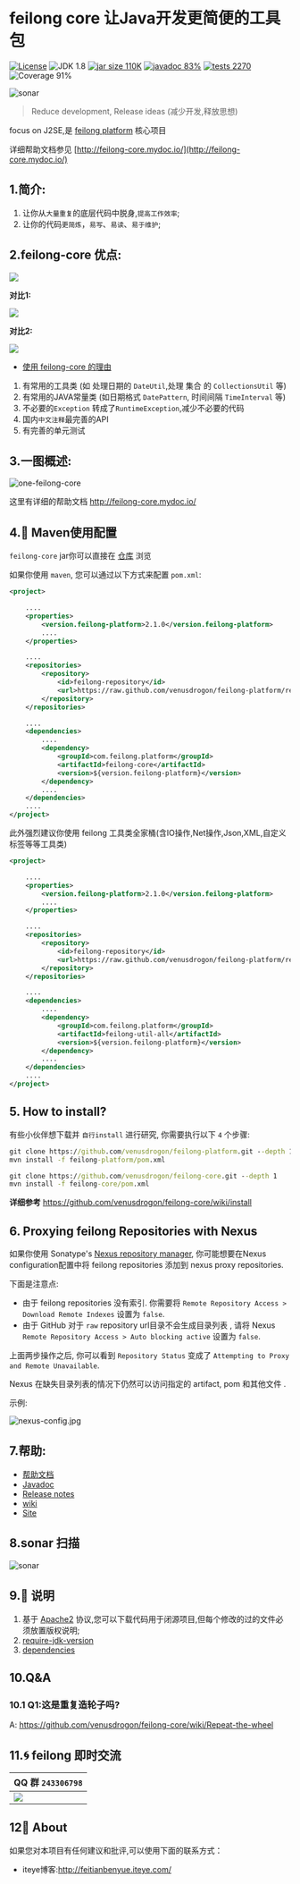 feilong core 让Java开发更简便的工具包
================

[![License](http://img.shields.io/:license-apache-blue.svg)](http://www.apache.org/licenses/LICENSE-2.0.html)
![JDK 1.8](https://img.shields.io/badge/JDK-1.8-green.svg "JDK 1.8")
[![jar size 110K](https://img.shields.io/badge/size-110K-green.svg "size 110K")](https://github.com/venusdrogon/feilong-platform/tree/repository/com/feilong/platform/feilong-core/1.14.0)
[![javadoc 83%](http://progressed.io/bar/83?title=javadoc "javadoc 83%")](http://venusdrogon.github.io/feilong-platform/javadocs/feilong-core/)
[![tests 2270](https://img.shields.io/badge/tests-2270%20%2F%202270-green.svg "tests 2270")](https://github.com/venusdrogon/feilong-core/tree/master/src/test/java/com/feilong/core)
![Coverage 91%](http://progressed.io/bar/91?title=Coverage "Coverage 91%")

![sonar](http://venusdrogon.github.io/feilong-platform/mysource/sonar/feilong-core-summary2.jpg)

> Reduce development, Release ideas (减少开发,释放思想)

focus on J2SE,是 [feilong platform](https://github.com/venusdrogon/feilong-platform) 核心项目

详细帮助文档参见 [http://feilong-core.mydoc.io/](http://feilong-core.mydoc.io/)

## 1.简介:

1. 让你从`大量重复`的底层代码中脱身,`提高工作效率`;
1. 让你的代码`更简炼`，`易写`、`易读`、`易于维护`;

## 2.feilong-core 优点:

![](http://i.imgur.com/NCuo13D.png)

**对比1:**

![](http://i.imgur.com/rJnESSq.png)

**对比2:**

![](http://i.imgur.com/FG9ty3Q.png)

- [使用 feilong-core 的理由](https://github.com/venusdrogon/feilong-core/wiki/Reasons-for-use-feilong-core)

1. 有常用的工具类 (如 处理日期的 `DateUtil`,处理 集合 的 `CollectionsUtil` 等)
1. 有常用的JAVA常量类 (如日期格式 `DatePattern`, 时间间隔 `TimeInterval` 等)
1. 不必要的`Exception` 转成了`RuntimeException`,减少不必要的代码
1. 国内`中文注释`最完善的API
1. 有完善的单元测试

## 3.一图概述:

![one-feilong-core](http://venusdrogon.github.io/feilong-platform/mysource/one-feilong-core.png)

这里有详细的帮助文档 http://feilong-core.mydoc.io/

## 4.:dragon: Maven使用配置

`feilong-core` jar你可以直接在 [仓库](https://github.com/venusdrogon/feilong-platform/tree/repository/com/feilong/platform/feilong-core "仓库") 浏览

如果你使用 `maven`, 您可以通过以下方式来配置 `pom.xml`:

```XML
<project>

	....
	<properties>
		<version.feilong-platform>2.1.0</version.feilong-platform>
		....
	</properties>

	....
	<repositories>
		<repository>
			<id>feilong-repository</id>
			<url>https://raw.github.com/venusdrogon/feilong-platform/repository</url>
		</repository>
	</repositories>

	....
	<dependencies>
		....
		<dependency>
			<groupId>com.feilong.platform</groupId>
			<artifactId>feilong-core</artifactId>
			<version>${version.feilong-platform}</version>
		</dependency>
		....
	</dependencies>
	....
</project>
```

此外强烈建议你使用 feilong 工具类全家桶(含IO操作,Net操作,Json,XML,自定义标签等等工具类)


```XML
<project>

	....
	<properties>
		<version.feilong-platform>2.1.0</version.feilong-platform>
		....
	</properties>

	....
	<repositories>
		<repository>
			<id>feilong-repository</id>
			<url>https://raw.github.com/venusdrogon/feilong-platform/repository</url>
		</repository>
	</repositories>

	....
	<dependencies>
		....
		<dependency>
			<groupId>com.feilong.platform</groupId>
			<artifactId>feilong-util-all</artifactId>
			<version>${version.feilong-platform}</version>
		</dependency>
		....
	</dependencies>
	....
</project>
```

## 5. How to install?

有些小伙伴想下载并 `自行install` 进行研究, 你需要执行以下 `4` 个步骤:

```bat
git clone https://github.com/venusdrogon/feilong-platform.git --depth 1
mvn install -f feilong-platform/pom.xml

git clone https://github.com/venusdrogon/feilong-core.git --depth 1
mvn install -f feilong-core/pom.xml
```

**详细参考** https://github.com/venusdrogon/feilong-core/wiki/install

## 6. Proxying feilong Repositories with Nexus

如果你使用 Sonatype's [Nexus repository manager][2], 你可能想要在Nexus configuration配置中将 feilong repositories 添加到 nexus proxy repositories. 

下面是注意点:

 * 由于 feilong repositories 没有索引. 你需要将 `Remote Repository Access > Download Remote Indexes` 设置为 `false`.
 * 由于 GitHub 对于 `raw` repository url目录不会生成目录列表 , 请将 Nexus `Remote Repository Access > Auto blocking active` 设置为 `false`. 

上面两步操作之后, 你可以看到 `Repository Status` 变成了 `Attempting to Proxy and Remote Unavailable`. 

Nexus 在缺失目录列表的情况下仍然可以访问指定的 artifact, pom 和其他文件 .

示例:

![nexus-config.jpg](http://venusdrogon.github.io/feilong-platform/mysource/nexus-config.jpg)

[1]: http://maven.apache.org/settings.html
[2]: http://nexus.sonatype.org/


## 7.帮助:

- [帮助文档](http://feilong-core.mydoc.io/)
- [Javadoc](http://venusdrogon.github.io/feilong-platform/javadocs/feilong-core/)
- [Release notes](http://venusdrogon.github.io/feilong-platform/releasenotes/feilong-core/)
- [wiki](https://github.com/venusdrogon/feilong-core/wiki)
- [Site](http://venusdrogon.github.io/feilong-platform/site/feilong-core/)

## 8.sonar 扫描

![sonar](http://venusdrogon.github.io/feilong-platform/mysource/sonar/feilong-core.png)

## 9.:memo: 说明

1. 基于 [Apache2](https://www.apache.org/licenses/LICENSE-2.0) 协议,您可以下载代码用于闭源项目,但每个修改的过的文件必须放置版权说明;
1. [require-jdk-version](https://github.com/venusdrogon/feilong-core/wiki/require-jdk-version)
1. [dependencies](https://github.com/venusdrogon/feilong-core/wiki/dependencies)

## 10.Q&A

### 10.1 Q1:这是重复造轮子吗?

A: https://github.com/venusdrogon/feilong-core/wiki/Repeat-the-wheel

## 11.:cyclone: feilong 即时交流

|QQ 群 `243306798`
|:---------
|![](http://i.imgur.com/cIfglCa.png)

## 12:panda_face: About

如果您对本项目有任何建议和批评,可以使用下面的联系方式：

* iteye博客:http://feitianbenyue.iteye.com/
